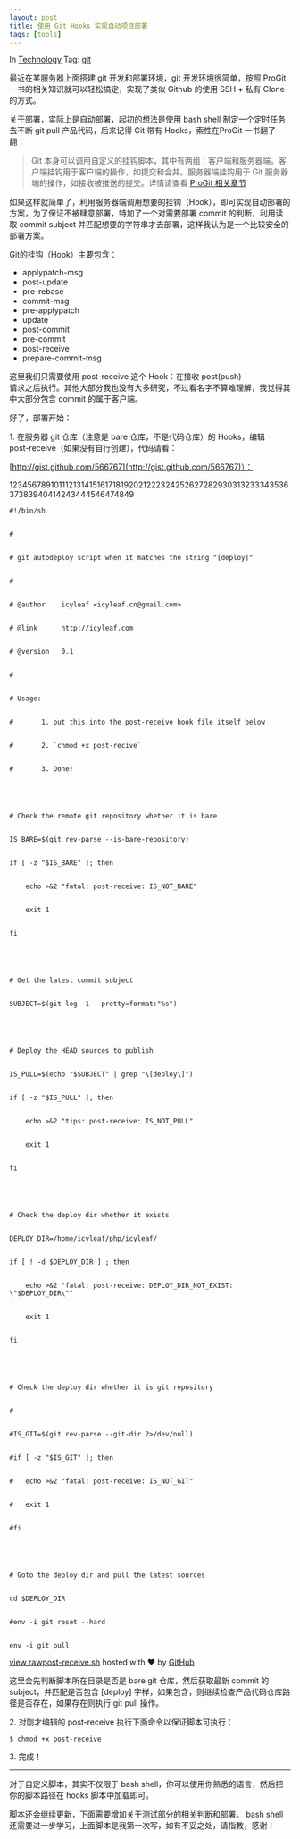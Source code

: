 ```yaml
---
layout: post
title: 使用 Git Hooks 实现自动项目部署
tags: [tools]
---
```


In [Technology](http://icyleaf.com/categories/Technology/) Tag: [git](http://icyleaf.com/tags/git/)

最近在某服务器上面搭建 git 开发和部署环境，git 开发环境很简单，按照 ProGit 一书的相关知识就可以轻松搞定，实现了类似 Github 的使用 SSH + 私有 Clone 的方式。

关于部署，实际上是自动部署，起初的想法是使用 bash shell 制定一个定时任务去不断 git pull 产品代码，后来记得 Git 带有 Hooks，索性在ProGit 一书翻了翻：

> Git 本身可以调用自定义的挂钩脚本，其中有两组：客户端和服务器端。客户端挂钩用于客户端的操作，如提交和合并。服务器端挂钩用于 Git 服务器端的操作，如接收被推送的提交。详情请查看 [ProGit 相关章节](http://progit.org/book/zh/ch7-3.html)

如果这样就简单了，利用服务器端调用想要的挂钩（Hook），即可实现自动部署的方案，为了保证不被肆意部署，特加了一个对需要部署 commit 的判断，利用读取 commit subject 并匹配想要的字符串才去部署，这样我认为是一个比较安全的部署方案。

Git的挂钩（Hook）主要包含：

  * applypatch-msg
  * post-update
  * pre-rebase
  * commit-msg
  * pre-applypatch
  * update
  * post-commit
  * pre-commit
  * post-receive
  * prepare-commit-msg

这里我们只需要使用 post-receive 这个 Hook：在接收 post(push)  
请求之后执行。其他大部分我也没有大多研究，不过看名字不算难理解，我觉得其中大部分包含 commit 的属于客户端。

好了，部署开始：

​1. 在服务器 git 仓库（注意是 bare 仓库，不是代码仓库）的 Hooks，编辑  
post-receive（如果没有自行创建），代码请看：

[http://gist.github.com/566767](http://gist.github.com/566767)）：

12345678910111213141516171819202122232425262728293031323334353637383940414243444546474849
    
    #!/bin/sh
    
    
    #
    
    
    # git autodeploy script when it matches the string "[deploy]"
    
    
    #
    
    
    # @author    icyleaf <icyleaf.cn@gmail.com>
    
    
    # @link      http://icyleaf.com
    
    
    # @version   0.1
    
    
    #
    
    
    # Usage:
    
    
    #       1. put this into the post-receive hook file itself below
    
    
    #       2. `chmod +x post-recive` 
    
    
    #       3. Done!
    
    
     
    
    
    # Check the remote git repository whether it is bare
    
    
    IS_BARE=$(git rev-parse --is-bare-repository)
    
    
    if [ -z "$IS_BARE" ]; then
    
    
    	echo >&2 "fatal: post-receive: IS_NOT_BARE"
    
    
    	exit 1
    
    
    fi
    
    
     
    
    
    # Get the latest commit subject
    
    
    SUBJECT=$(git log -1 --pretty=format:"%s")
    
    
     
    
    
    # Deploy the HEAD sources to publish
    
    
    IS_PULL=$(echo "$SUBJECT" | grep "\[deploy\]")
    
    
    if [ -z "$IS_PULL" ]; then
    
    
    	echo >&2 "tips: post-receive: IS_NOT_PULL"
    
    
    	exit 1
    
    
    fi
    
    
     
    
    
    # Check the deploy dir whether it exists
    
    
    DEPLOY_DIR=/home/icyleaf/php/icyleaf/
    
    
    if [ ! -d $DEPLOY_DIR ] ; then
    
    
    	echo >&2 "fatal: post-receive: DEPLOY_DIR_NOT_EXIST: \"$DEPLOY_DIR\""
    
    
    	exit 1
    
    
    fi
    
    
     
    
    
    # Check the deploy dir whether it is git repository
    
    
    #
    
    
    #IS_GIT=$(git rev-parse --git-dir 2>/dev/null)
    
    
    #if [ -z "$IS_GIT" ]; then
    
    
    #	echo >&2 "fatal: post-receive: IS_NOT_GIT"
    
    
    #	exit 1
    
    
    #fi
    
    
     
    
    
    # Goto the deploy dir and pull the latest sources
    
    
    cd $DEPLOY_DIR
    
    
    #env -i git reset --hard
    
    
    env -i git pull
    

[view raw](https://gist.github.com/icyleaf/566767/raw/post-receive.sh)[post-receive.sh](https://gist.github.com/icyleaf/566767#file-post-receive-sh) hosted with ❤ by [GitHub](https://github.com/)

这里会先判断脚本所在目录是否是 bare git 仓库，然后获取最新 commit 的 subject，并匹配是否包含 [deploy] 字样，如果包含，则继续检查产品代码仓库路径是否存在，如果存在则执行 git pull 操作。

​2. 对刚才编辑的 post-receive 执行下面命令以保证脚本可执行：
    
    $ chmod +x post-receive
    

​3. 完成！

* * *

对于自定义脚本，其实不仅限于 bash shell，你可以使用你熟悉的语言，然后把你的脚本路径在 hooks 脚本中加载即可。

脚本还会继续更新，下面需要增加关于测试部分的相关判断和部署。 bash shell 还需要进一步学习，上面脚本是我第一次写，如有不妥之处，请指教，感谢！
